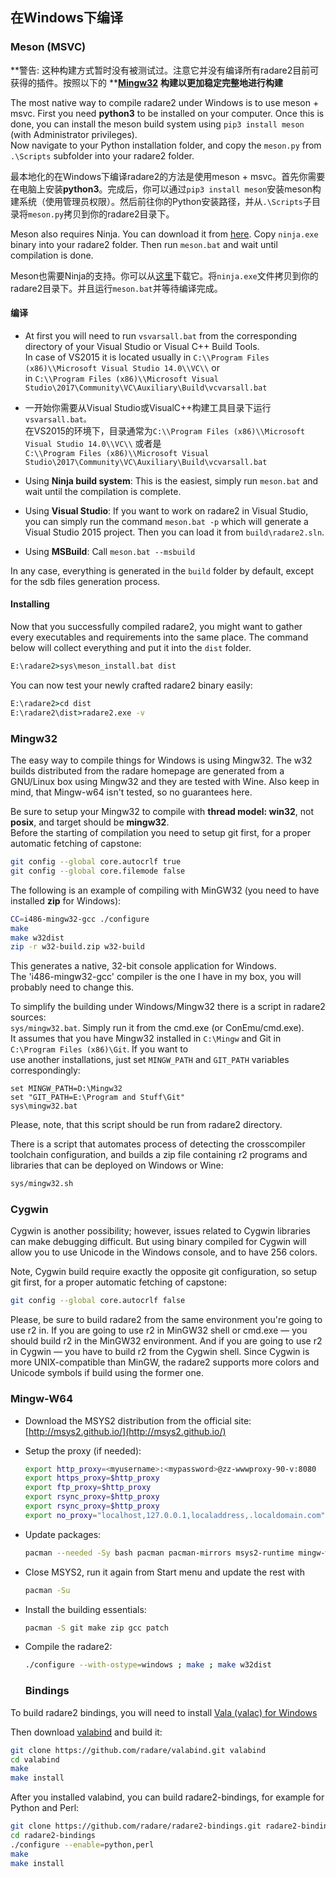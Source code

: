 ## 在Windows下编译

### Meson \(MSVC\)

**警告: 这种构建方式暂时没有被测试过。注意它并没有编译所有radare2目前可获得的插件。按照以下的 **[**Mingw32**](https://legacy.gitbook.com/book/xylearn/radare2book-chinese/edit#) **构建以更加稳定完整地进行构建**

The most native way to compile radare2 under Windows is to use meson + msvc. First you need **python3** to be installed on your computer. Once this is done, you can install the meson build system using `pip3 install meson` \(with Administrator privileges\).  
Now navigate to your Python installation folder, and copy the `meson.py` from `.\Scripts` subfolder into your radare2 folder.

最本地化的在Windows下编译radare2的方法是使用meson + msvc。首先你需要在电脑上安装**python3**。完成后，你可以通过`pip3 install meson`安装meson构建系统（使用管理员权限）。然后前往你的Python安装路径，并从`.\Scripts`子目录将`meson.py`拷贝到你的radare2目录下。

Meson also requires Ninja. You can download it from [here](https://ninja-build.org/). Copy `ninja.exe` binary into your radare2 folder. Then run `meson.bat` and wait until compilation is done.

Meson也需要Ninja的支持。你可以从[这里](https://ninja-build.org)下载它。将`ninja.exe`文件拷贝到你的radare2目录下。并且运行`meson.bat`并等待编译完成。

#### 编译

* At first you will need to run `vsvarsall.bat` from the corresponding directory of your Visual Studio or Visual C++ Build Tools.  
  In case of VS2015 it is located usually in `C:\\Program Files (x86)\\Microsoft Visual Studio 14.0\\VC\\` or  
  in `C:\\Program Files (x86)\\Microsoft Visual Studio\2017\Community\VC\Auxiliary\Build\vcvarsall.bat`

* 一开始你需要从Visual Studio或VisualC++构建工具目录下运行`vsvarsall.bat。`  
  在VS2015的环境下，目录通常为`C:\\Program Files (x86)\\Microsoft Visual Studio 14.0\\VC\\` 或者是  
   `C:\\Program Files (x86)\\Microsoft Visual Studio\2017\Community\VC\Auxiliary\Build\vcvarsall.bat`

* Using **Ninja build system**: This is the easiest, simply run `meson.bat` and wait until the compilation is complete.

* Using **Visual Studio**: If you want to work on radare2 in Visual Studio, you can simply run the command `meson.bat -p` which will generate a Visual Studio 2015 project. Then you can load it from `build\radare2.sln`.

* Using **MSBuild**: Call `meson.bat --msbuild`

In any case, everything is generated in the `build` folder by default, except for the sdb files generation process.

#### Installing

Now that you successfully compiled radare2, you might want to gather every executables and requirements into the same place. The command below will collect everything and put it into the `dist` folder.

```bat
E:\radare2>sys\meson_install.bat dist
```

You can now test your newly crafted radare2 binary easily:

```bat
E:\radare2>cd dist
E:\radare2\dist>radare2.exe -v
```

### Mingw32

The easy way to compile things for Windows is using Mingw32. The w32 builds distributed from the radare homepage are generated from a GNU/Linux box using Mingw32 and they are tested with Wine. Also keep in mind, that Mingw-w64 isn't tested, so no guarantees here.

Be sure to setup your Mingw32 to compile with **thread model: win32**, not **posix**, and target should be **mingw32**.  
Before the starting of compilation you need to setup git first, for a proper automatic fetching of capstone:

```sh
git config --global core.autocrlf true
git config --global core.filemode false
```

The following is an example of compiling with MinGW32 \(you need to have installed **zip** for Windows\):

```sh
CC=i486-mingw32-gcc ./configure
make
make w32dist
zip -r w32-build.zip w32-build
```

This generates a native, 32-bit console application for Windows.  
The 'i486-mingw32-gcc' compiler is the one I have in my box, you will probably need to change this.

To simplify the building under Windows/Mingw32 there is a script in radare2 sources:  
`sys/mingw32.bat`. Simply run it from the cmd.exe \(or ConEmu/cmd.exe\).  
It assumes that you have Mingw32 installed in `C:\Mingw` and Git in `C:\Program Files (x86)\Git`. If you want to  
use another installations, just set `MINGW_PATH` and `GIT_PATH` variables correspondingly:

```
set MINGW_PATH=D:\Mingw32
set "GIT_PATH=E:\Program and Stuff\Git"
sys\mingw32.bat
```

Please, note, that this script should be run from radare2 directory.

There is a script that automates process of detecting the crosscompiler toolchain configuration, and builds a zip file containing r2 programs and libraries that can be deployed on Windows or Wine:

```sh
sys/mingw32.sh
```

### Cygwin

Cygwin is another possibility; however, issues related to Cygwin libraries can make debugging difficult. But using binary compiled for Cygwin will allow you to use Unicode in the Windows console, and to have 256 colors.

Note, Cygwin build require exactly the opposite git configuration, so setup git first, for a proper automatic fetching of capstone:

```sh
git config --global core.autocrlf false
```

Please, be sure to build radare2 from the same environment you're going to use r2 in. If you are going to use r2 in MinGW32 shell or cmd.exe — you should build r2 in the MinGW32 environment. And if you are going to use r2 in Cygwin — you have to build r2 from the Cygwin shell. Since Cygwin is more UNIX-compatible than MinGW, the radare2 supports more colors and Unicode symbols if build using the former one.

### Mingw-W64

* Download the MSYS2 distribution from the official site: [http://msys2.github.io/](http://msys2.github.io/)
* Setup the proxy \(if needed\):
  ```sh
  export http_proxy=<myusername>:<mypassword>@zz-wwwproxy-90-v:8080
  export https_proxy=$http_proxy
  export ftp_proxy=$http_proxy
  export rsync_proxy=$http_proxy
  export rsync_proxy=$http_proxy
  export no_proxy="localhost,127.0.0.1,localaddress,.localdomain.com"
  ```
* Update packages:
  ```sh
  pacman --needed -Sy bash pacman pacman-mirrors msys2-runtime mingw-w64-x86_64-toolchain
  ```
* Close MSYS2, run it again from Start menu and update the rest with
  ```sh
  pacman -Su
  ```
* Install the building essentials:
  ```sh
  pacman -S git make zip gcc patch
  ```
* Compile the radare2:

  ```sh
  ./configure --with-ostype=windows ; make ; make w32dist
  ```

  ### Bindings

To build radare2 bindings, you will need to install [Vala \(valac\) for Windows](https://wiki.gnome.org/Projects/Vala/ValaOnWindows)

Then download [valabind](https://github.com/radare/valabind) and build it:

```sh
git clone https://github.com/radare/valabind.git valabind
cd valabind
make
make install
```

After you installed valabind, you can build radare2-bindings, for example for Python and Perl:

```sh
git clone https://github.com/radare/radare2-bindings.git radare2-bindings
cd radare2-bindings
./configure --enable=python,perl
make
make install
```



